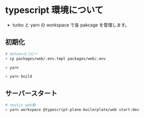 # typescript 環境について

- turbo と yarn の workspace で各 pakcage を管理します。

## 初期化

```bash
# dotenvのコピー
> cp packages/web/.env.tmpl packages/web/.env

> yarn

> yarn build
```

## サーバースタート

```bash
# nextjs web動
> yarn workspace @typescript-plane-boilerplate/web start:dev
```
